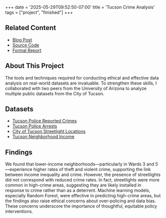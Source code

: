 +++
date = '2025-05-29T09:52:50-07:00'
title = 'Tucson Crime Analysis'
tags = ["project", "finished"]
+++

## Related Content

- [Blog Post](/posts/crime-data-analysis)
- [Source Code](https://github.com/nathantebbs/tucson-crime-analysis)
- [Formal Report](/tucson-crime-analysis.pdf)

## About This Project

The tools and techniques required for conducting ethical and effective data analysis on real-world datasets are invaluable. To strengthen these skills, I collaborated with two peers from the University of Arizona to analyze multiple public datasets from the City of Tucson.

## Datasets

- [Tucson Police Reported Crimes](https://drive.google.com/file/d/161iT39q-IjdAwfS4nYs8reUbW9VMtub1/view?usp=drive_link)
- [Tucson Police Arrests](https://drive.google.com/file/d/1bJnk0YaQ8xNQAeIJLMWA87VILOG2tEsl/view?usp=drive_link)
- [City of Tucson Streetlight Locations](https://drive.google.com/file/d/1PWVC5zM-AffD-WDhN-9h5rAeCRRMRtac/view?usp=drive_link)
- [Tucson Neighborhood Income](https://drive.google.com/file/d/1_Ys0zVHxuI-XVIq5UpbJJW0Y7Lf0_rPA/view?usp=drive_link)

## Findings

We found that lower-income neighborhoods—particularly in Wards 3 and 5—experience higher rates of theft and violent crime, supporting the link between income inequality and crime. However, the presence of streetlights did not correspond with reduced crime rates. In fact, streetlights were more common in high-crime areas, suggesting they are likely installed in response to crime rather than as a deterrent. Machine learning models, especially Random Forest, were effective in predicting high-crime areas, but the findings also raise ethical concerns about over-policing and data bias. These concerns underscore the importance of thoughtful, equitable policy interventions.

